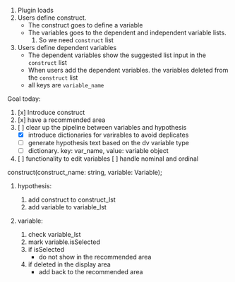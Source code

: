 1. Plugin loads
2. Users define construct.
   * The construct goes to define a variable
   * The variables goes to the dependent and independent variable lists. 
        1. So we need `construct` list 
3. Users define dependent variables
   * The dependent variables show the suggested list input in the `construct` list 
   * When users add the dependent variables. the variables deleted from the `construct` list
   * all keys are `variable_name`
   
   
   
   
 Goal today:
 1. [x] Introduce construct
 2. [x] have a recommended area
 3. [ ] clear up the pipeline between variables and hypothesis
    * [x] introduce dictionaries for varirables to avoid deplicates
    * [ ] generate hypothesis text based on the dv variable type
    * [ ] dictionary. key: var_name, value: variable object 
 4. [ ] functionality to edit variables
    [ ] handle nominal and ordinal
    
    
 construct(construct_name: string, variable: Variable);

1. hypothesis: 
    1. add construct to construct_lst
    2. add variable to variable_lst


2. variable:
    1. check variable_lst
    2. mark variable.isSelected
    3. if isSelected
        * do not show in the recommended area
    4. if deleted in the display area
        * add back to the recommended area 